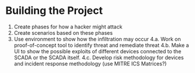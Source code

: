 # Building the Project

1. Create phases for how a hacker might attack
2. Create scenarios based on these phases
3. Use environment to show how the infiltration may occur
4.a. Work on proof-of-concept tool to identify threat and remediate threat
4.b. Make a UI to show the possible exploits of different devices connected to the SCADA or the SCADA itself.
4.c. Develop risk methodology for devices and incident response methodology (use MITRE ICS Matrices?)